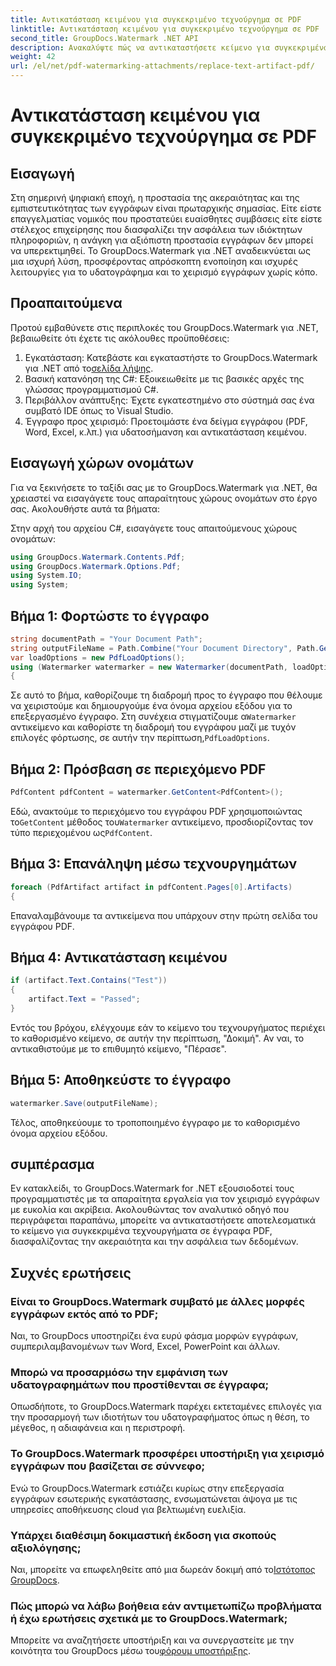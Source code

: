 ```yaml
---
title: Αντικατάσταση κειμένου για συγκεκριμένο τεχνούργημα σε PDF
linktitle: Αντικατάσταση κειμένου για συγκεκριμένο τεχνούργημα σε PDF
second_title: GroupDocs.Watermark .NET API
description: Ανακαλύψτε πώς να αντικαταστήσετε κείμενο για συγκεκριμένα τεχνουργήματα σε έγγραφα PDF χρησιμοποιώντας το GroupDocs.Watermark για .NET. Βελτιώστε την ασφάλεια και την ακεραιότητα των εγγράφων χωρίς κόπο.
weight: 42
url: /el/net/pdf-watermarking-attachments/replace-text-artifact-pdf/
---
```


# Αντικατάσταση κειμένου για συγκεκριμένο τεχνούργημα σε PDF

## Εισαγωγή
Στη σημερινή ψηφιακή εποχή, η προστασία της ακεραιότητας και της εμπιστευτικότητας των εγγράφων είναι πρωταρχικής σημασίας. Είτε είστε επαγγελματίας νομικός που προστατεύει ευαίσθητες συμβάσεις είτε είστε στέλεχος επιχείρησης που διασφαλίζει την ασφάλεια των ιδιόκτητων πληροφοριών, η ανάγκη για αξιόπιστη προστασία εγγράφων δεν μπορεί να υπερεκτιμηθεί. Το GroupDocs.Watermark για .NET αναδεικνύεται ως μια ισχυρή λύση, προσφέροντας απρόσκοπτη ενοποίηση και ισχυρές λειτουργίες για το υδατογράφημα και το χειρισμό εγγράφων χωρίς κόπο.
## Προαπαιτούμενα
Προτού εμβαθύνετε στις περιπλοκές του GroupDocs.Watermark για .NET, βεβαιωθείτε ότι έχετε τις ακόλουθες προϋποθέσεις:
1. Εγκατάσταση: Κατεβάστε και εγκαταστήστε το GroupDocs.Watermark για .NET από το[σελίδα λήψης](https://releases.groupdocs.com/Watermark/net/).
2. Βασική κατανόηση της C#: Εξοικειωθείτε με τις βασικές αρχές της γλώσσας προγραμματισμού C#.
3. Περιβάλλον ανάπτυξης: Έχετε εγκατεστημένο στο σύστημά σας ένα συμβατό IDE όπως το Visual Studio.
4. Έγγραφο προς χειρισμό: Προετοιμάστε ένα δείγμα εγγράφου (PDF, Word, Excel, κ.λπ.) για υδατοσήμανση και αντικατάσταση κειμένου.

## Εισαγωγή χώρων ονομάτων
Για να ξεκινήσετε το ταξίδι σας με το GroupDocs.Watermark για .NET, θα χρειαστεί να εισαγάγετε τους απαραίτητους χώρους ονομάτων στο έργο σας. Ακολουθήστε αυτά τα βήματα:

Στην αρχή του αρχείου C#, εισαγάγετε τους απαιτούμενους χώρους ονομάτων:
```csharp
using GroupDocs.Watermark.Contents.Pdf;
using GroupDocs.Watermark.Options.Pdf;
using System.IO;
using System;
```
## Βήμα 1: Φορτώστε το έγγραφο
```csharp
string documentPath = "Your Document Path";
string outputFileName = Path.Combine("Your Document Directory", Path.GetFileName(documentPath));
var loadOptions = new PdfLoadOptions();
using (Watermarker watermarker = new Watermarker(documentPath, loadOptions))
{
```
 Σε αυτό το βήμα, καθορίζουμε τη διαδρομή προς το έγγραφο που θέλουμε να χειριστούμε και δημιουργούμε ένα όνομα αρχείου εξόδου για το επεξεργασμένο έγγραφο. Στη συνέχεια στιγματίζουμε α`Watermarker` αντικείμενο και καθορίστε τη διαδρομή του εγγράφου μαζί με τυχόν επιλογές φόρτωσης, σε αυτήν την περίπτωση,`PdfLoadOptions`.
## Βήμα 2: Πρόσβαση σε περιεχόμενο PDF
```csharp
PdfContent pdfContent = watermarker.GetContent<PdfContent>();
```
 Εδώ, ανακτούμε το περιεχόμενο του εγγράφου PDF χρησιμοποιώντας το`GetContent` μέθοδος του`Watermarker` αντικείμενο, προσδιορίζοντας τον τύπο περιεχομένου ως`PdfContent`.
## Βήμα 3: Επανάληψη μέσω τεχνουργημάτων
```csharp
foreach (PdfArtifact artifact in pdfContent.Pages[0].Artifacts)
{
```
Επαναλαμβάνουμε τα αντικείμενα που υπάρχουν στην πρώτη σελίδα του εγγράφου PDF.
## Βήμα 4: Αντικατάσταση κειμένου
```csharp
if (artifact.Text.Contains("Test"))
{
    artifact.Text = "Passed";
}
```
Εντός του βρόχου, ελέγχουμε εάν το κείμενο του τεχνουργήματος περιέχει το καθορισμένο κείμενο, σε αυτήν την περίπτωση, "Δοκιμή". Αν ναι, το αντικαθιστούμε με το επιθυμητό κείμενο, "Πέρασε".
## Βήμα 5: Αποθηκεύστε το έγγραφο
```csharp
watermarker.Save(outputFileName);
```
Τέλος, αποθηκεύουμε το τροποποιημένο έγγραφο με το καθορισμένο όνομα αρχείου εξόδου.

## συμπέρασμα
Εν κατακλείδι, το GroupDocs.Watermark for .NET εξουσιοδοτεί τους προγραμματιστές με τα απαραίτητα εργαλεία για τον χειρισμό εγγράφων με ευκολία και ακρίβεια. Ακολουθώντας τον αναλυτικό οδηγό που περιγράφεται παραπάνω, μπορείτε να αντικαταστήσετε αποτελεσματικά το κείμενο για συγκεκριμένα τεχνουργήματα σε έγγραφα PDF, διασφαλίζοντας την ακεραιότητα και την ασφάλεια των δεδομένων.
## Συχνές ερωτήσεις
### Είναι το GroupDocs.Watermark συμβατό με άλλες μορφές εγγράφων εκτός από το PDF;
Ναι, το GroupDocs υποστηρίζει ένα ευρύ φάσμα μορφών εγγράφων, συμπεριλαμβανομένων των Word, Excel, PowerPoint και άλλων.
### Μπορώ να προσαρμόσω την εμφάνιση των υδατογραφημάτων που προστίθενται σε έγγραφα;
Οπωσδήποτε, το GroupDocs.Watermark παρέχει εκτεταμένες επιλογές για την προσαρμογή των ιδιοτήτων του υδατογραφήματος όπως η θέση, το μέγεθος, η αδιαφάνεια και η περιστροφή.
### Το GroupDocs.Watermark προσφέρει υποστήριξη για χειρισμό εγγράφων που βασίζεται σε σύννεφο;
Ενώ το GroupDocs.Watermark εστιάζει κυρίως στην επεξεργασία εγγράφων εσωτερικής εγκατάστασης, ενσωματώνεται άψογα με τις υπηρεσίες αποθήκευσης cloud για βελτιωμένη ευελιξία.
### Υπάρχει διαθέσιμη δοκιμαστική έκδοση για σκοπούς αξιολόγησης;
 Ναι, μπορείτε να επωφεληθείτε από μια δωρεάν δοκιμή από το[Ιστότοπος GroupDocs](https://releases.groupdocs.com/).
### Πώς μπορώ να λάβω βοήθεια εάν αντιμετωπίζω προβλήματα ή έχω ερωτήσεις σχετικά με το GroupDocs.Watermark;
 Μπορείτε να αναζητήσετε υποστήριξη και να συνεργαστείτε με την κοινότητα του GroupDocs μέσω του[φόρουμ υποστήριξης](https://forum.groupdocs.com/c/watermark/19).